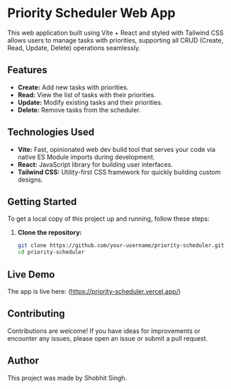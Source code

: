 # Priority Scheduler Web App

This web application built using Vite + React and styled with Tailwind CSS allows users to manage tasks with priorities, supporting all CRUD (Create, Read, Update, Delete) operations seamlessly.

## Features

- **Create:** Add new tasks with priorities.
- **Read:** View the list of tasks with their priorities.
- **Update:** Modify existing tasks and their priorities.
- **Delete:** Remove tasks from the scheduler.

## Technologies Used

- **Vite:** Fast, opinionated web dev build tool that serves your code via native ES Module imports during development.
- **React:** JavaScript library for building user interfaces.
- **Tailwind CSS:** Utility-first CSS framework for quickly building custom designs.

## Getting Started

To get a local copy of this project up and running, follow these steps:

1. **Clone the repository:**

   ```bash
   git clone https://github.com/your-username/priority-scheduler.git
   cd priority-scheduler

## Live Demo
The app is live here: (https://priority-scheduler.vercel.app/)

## Contributing
Contributions are welcome! If you have ideas for improvements or encounter any issues, please open an issue or submit a pull request.

## Author
This project was made by Shobhit Singh.
